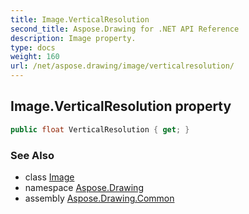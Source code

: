 ```yaml
---
title: Image.VerticalResolution
second_title: Aspose.Drawing for .NET API Reference
description: Image property. 
type: docs
weight: 160
url: /net/aspose.drawing/image/verticalresolution/
---
```

## Image.VerticalResolution property

```csharp
public float VerticalResolution { get; }
```

### See Also

* class [Image](../)
* namespace [Aspose.Drawing](../../image/)
* assembly [Aspose.Drawing.Common](../../../)


